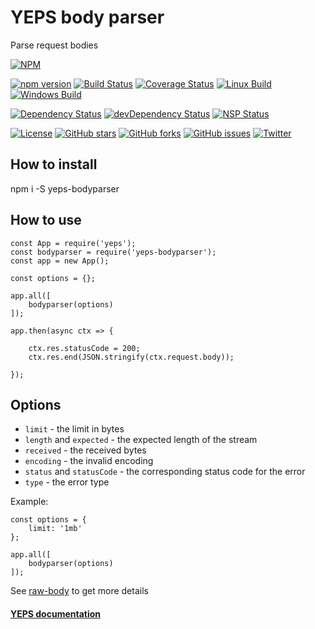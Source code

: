 # YEPS body parser

Parse request bodies

[![NPM](https://nodei.co/npm/yeps-bodyparser.png)](https://npmjs.org/package/yeps-bodyparser)

[![npm version](https://badge.fury.io/js/yeps-bodyparser.svg)](https://badge.fury.io/js/yeps-bodyparser)
[![Build Status](https://travis-ci.org/evheniy/yeps-bodyparser.svg?branch=master)](https://travis-ci.org/evheniy/yeps-bodyparser)
[![Coverage Status](https://coveralls.io/repos/github/evheniy/yeps-bodyparser/badge.svg?branch=master)](https://coveralls.io/github/evheniy/yeps-bodyparser?branch=master)
[![Linux Build](https://img.shields.io/travis/evheniy/yeps-bodyparser/master.svg?label=linux)](https://travis-ci.org/evheniy/)
[![Windows Build](https://img.shields.io/appveyor/ci/evheniy/yeps-bodyparser/master.svg?label=windows)](https://ci.appveyor.com/project/evheniy/yeps-bodyparser)

[![Dependency Status](https://david-dm.org/evheniy/yeps-bodyparser.svg)](https://david-dm.org/evheniy/yeps-bodyparser)
[![devDependency Status](https://david-dm.org/evheniy/yeps-bodyparser/dev-status.svg)](https://david-dm.org/evheniy/yeps-bodyparser#info=devDependencies)
[![NSP Status](https://img.shields.io/badge/NSP%20status-no%20vulnerabilities-green.svg)](https://travis-ci.org/evheniy/yeps-bodyparser)

[![License](https://img.shields.io/badge/license-MIT-blue.svg)](https://raw.githubusercontent.com/evheniy/yeps-bodyparser/master/LICENSE)
[![GitHub stars](https://img.shields.io/github/stars/evheniy/yeps-bodyparser.svg)](https://github.com/evheniy/yeps-bodyparser/stargazers)
[![GitHub forks](https://img.shields.io/github/forks/evheniy/yeps-bodyparser.svg)](https://github.com/evheniy/yeps-bodyparser/network)
[![GitHub issues](https://img.shields.io/github/issues/evheniy/yeps-bodyparser.svg)](https://github.com/evheniy/yeps-bodyparser/issues)
[![Twitter](https://img.shields.io/twitter/url/https/github.com/evheniy/yeps-bodyparser.svg?style=social)](https://twitter.com/intent/tweet?text=Wow:&url=%5Bobject%20Object%5D)


## How to install

  npm i -S yeps-bodyparser
  
## How to use

    const App = require('yeps');
    const bodyparser = require('yeps-bodyparser');
    const app = new App();

    const options = {};
    
    app.all([
        bodyparser(options)
    ]);
    
    app.then(async ctx => {
        
        ctx.res.statusCode = 200;
        ctx.res.end(JSON.stringify(ctx.request.body));
    
    });

## Options

  * `limit` - the limit in bytes
  * `length` and `expected` - the expected length of the stream
  * `received` - the received bytes
  * `encoding` - the invalid encoding
  * `status` and `statusCode` - the corresponding status code for the error
  * `type` - the error type
  
Example:

    const options = {
        limit: '1mb'
    };
    
    app.all([
        bodyparser(options)
    ]);
  
See [raw-body](https://github.com/stream-utils/raw-body) to get more details
                
#### [YEPS documentation](http://yeps.info/)
